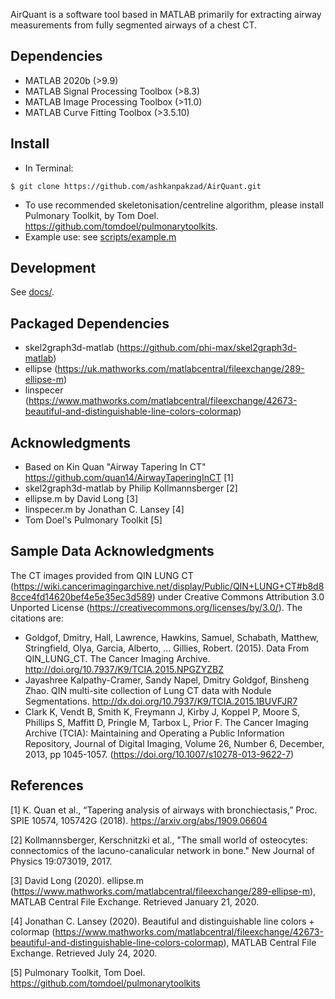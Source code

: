 AirQuant is a software tool based in MATLAB primarily for extracting airway measurements from fully segmented airways of a chest CT.

## Dependencies
* MATLAB 2020b (>9.9)
* MATLAB Signal Processing Toolbox (>8.3)
* MATLAB Image Processing Toolbox (>11.0)
* MATLAB Curve Fitting Toolbox (>3.5.10)

## Install
* In Terminal:
```
$ git clone https://github.com/ashkanpakzad/AirQuant.git
```
* To use recommended skeletonisation/centreline algorithm, please install Pulmonary Toolkit, by Tom Doel. https://github.com/tomdoel/pulmonarytoolkits.
* Example use: see [scripts/example.m](scripts/example.m)

## Development
See [docs/](docs/).

## Packaged Dependencies
* skel2graph3d-matlab (https://github.com/phi-max/skel2graph3d-matlab)
* ellipse (https://uk.mathworks.com/matlabcentral/fileexchange/289-ellipse-m)
* linspecer (https://www.mathworks.com/matlabcentral/fileexchange/42673-beautiful-and-distinguishable-line-colors-colormap)

## Acknowledgments
* Based on Kin Quan "Airway Tapering In CT" https://github.com/quan14/AirwayTaperingInCT [1]
* skel2graph3d-matlab by Philip Kollmannsberger [2]
* ellipse.m by David Long [3]
* linspecer.m by Jonathan C. Lansey [4]
* Tom Doel's Pulmonary Toolkit [5]

## Sample Data Acknowledgments
The CT images provided from QIN LUNG CT (https://wiki.cancerimagingarchive.net/display/Public/QIN+LUNG+CT#b8d88cce4fd14620bef4e5e35ec3d589) under Creative Commons Attribution 3.0 Unported License (https://creativecommons.org/licenses/by/3.0/). The citations are:

* Goldgof, Dmitry, Hall, Lawrence, Hawkins, Samuel, Schabath, Matthew, Stringfield, Olya, Garcia, Alberto, … Gillies, Robert. (2015). Data From QIN_LUNG_CT. The Cancer Imaging Archive. http://doi.org/10.7937/K9/TCIA.2015.NPGZYZBZ
* Jayashree Kalpathy-Cramer, Sandy Napel, Dmitry Goldgof, Binsheng Zhao. QIN multi-site collection of Lung CT data with Nodule Segmentations.  http://dx.doi.org/10.7937/K9/TCIA.2015.1BUVFJR7
* Clark K, Vendt B, Smith K, Freymann J, Kirby J, Koppel P, Moore S, Phillips S, Maffitt D, Pringle M, Tarbox L, Prior F. The Cancer Imaging Archive (TCIA): Maintaining and Operating a Public Information Repository, Journal of Digital Imaging, Volume 26, Number 6, December, 2013, pp 1045-1057. (https://doi.org/10.1007/s10278-013-9622-7)

## References
[1] K. Quan et al., “Tapering analysis of airways with bronchiectasis,” Proc. SPIE 10574, 105742G (2018). https://arxiv.org/abs/1909.06604

[2] Kollmannsberger, Kerschnitzki et al., "The small world of osteocytes: connectomics of the lacuno-canalicular network in bone." New Journal of Physics 19:073019, 2017.

[3]  David Long (2020). ellipse.m (https://www.mathworks.com/matlabcentral/fileexchange/289-ellipse-m), MATLAB Central File Exchange. Retrieved January 21, 2020.

[4]  Jonathan C. Lansey (2020). Beautiful and distinguishable line colors + colormap (https://www.mathworks.com/matlabcentral/fileexchange/42673-beautiful-and-distinguishable-line-colors-colormap), MATLAB Central File Exchange. Retrieved July 24, 2020.

[5] Pulmonary Toolkit, Tom Doel. https://github.com/tomdoel/pulmonarytoolkits
